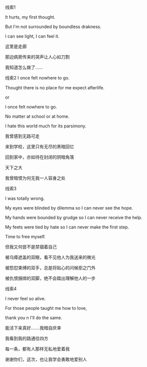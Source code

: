 线索1

It hurts, my first thought.

But I'm not surrounded by boundless drakness.

I can see light, I can feel it.

这里是走廊

那边病房传来的哭声让人心如刀割

我知道怎么做了......



线索2
I once felt nowhere to go.

Thought there is no place for me expect afterlife.

or 

I once felt nowhere to go. 

No matter at school or at home. 


I hate this world much for its parsimony. 

我曾感到无路可走

来到学校，这里只有无尽的黑暗回忆

回到家中，亦如待在封闭的阴暗角落



天下之大

我曾暗恨为何无我一人容身之处



线索3

I was totally wrong.

My eyes were blinded by dilemma so I can never see the hope.

My hands were bounded by grudge so I can never receive the help.

My feets were tied by hate so I can never make the first step.

Time to free myself.

但我又何尝不是禁锢着自己

被乌瘴遮盖的双眼，看不见他人为我送来的微光

被怨怼束缚的双手，总是将贴心的问候拒之门外

被仇恨捆绑的双脚，绝不会踏出理解他人的一步





线索4

I never feel so alive.

For those people taught me how to love,

thank you n I'll do the same.

能活下来真好.......我暗自庆幸

我看到我的路通往四方

每一条，都有人那样无私地爱着我

谢谢你们，这次，也让我学会勇敢地爱别人
